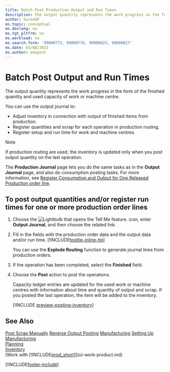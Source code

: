 ```yaml
---
title: Batch Post Production Output and Run Times
description: The output quantity represents the work progress in the form of the finished quantity and used capacity of work or machine centre.
author: SorenGP
ms.topic: conceptual
ms.devlang: na
ms.tgt_pltfrm: na
ms.workload: na
ms.search.form: '99000773, 99000778, 99000823, 99000827'
ms.date: 03/08/2023
ms.author: edupont
---
```

# <a name="batch-post-output-and-run-times"></a><a name="batch-post-output-and-run-times"></a><a name="batch-post-output-and-run-times"></a>Batch Post Output and Run Times

The output quantity represents the work progress in the form of the finished quantity and used capacity of work or machine centre.

You can use the output journal to:

* Adjust inventory in connection with output of finished items from production.
* Register quantities and scrap for each operation in production routing.
* Register setup and run time for work and machine centres.

> [!NOTE]
> If production routing are used, the inventory is updated only when you post output quantity on the last operation.

The **Production Journal** page lets you do the same tasks as in the **Output Journal** page, and also do consumption posting tasks. For more information, see [Register Consumption and Output for One Released Production order line](production-how-to-register-consumption-and-output.md).

## <a name="to-post-output-quantities-andor-register-run-times-for-one-or-more-production-order-lines"></a><a name="to-post-output-quantities-andor-register-run-times-for-one-or-more-production-order-lines"></a><a name="to-post-output-quantities-andor-register-run-times-for-one-or-more-production-order-lines"></a>To post output quantities and/or register run times for one or more production order lines

1. Choose the ![Lightbulb that opens the Tell Me feature.](media/ui-search/search_small.png "Tell me what you want to do") icon, enter **Output Journal**, and then choose the related link.  
2. Fill in the fields with the production order data and the output data and/or run time. [!INCLUDE[tooltip-inline-tip](includes/tooltip-inline-tip_md.md)]
  
    You can use the **Explode Routing** function to generate journal lines from production orders.
  
3. If the operation has been completed, select the **Finished** field.  
4. Choose the **Post** action to post the operations.

    Capacity ledger entries are updated for the used work or machine centres with information about time and quantity of output and scrap. If you posted the last operation, the item will be added to the inventory.

    [!INCLUDE [preview-posting-inventory](includes/preview-posting-inventory.md)]

## <a name="see-also"></a><a name="see-also"></a><a name="see-also"></a>See Also

[Post Scrap Manually](production-how-to-post-scrap.md)
[Reverse Output Posting](production-how-to-reverse-output-posting.md)
[Manufacturing](production-manage-manufacturing.md)
[Setting Up Manufacturing](production-configure-production-processes.md)  
[Planning](production-planning.md)  
[Inventory](inventory-manage-inventory.md)  
[Work with [!INCLUDE[prod_short](includes/prod_short.md)]](ui-work-product.md)


[!INCLUDE[footer-include](includes/footer-banner.md)]
